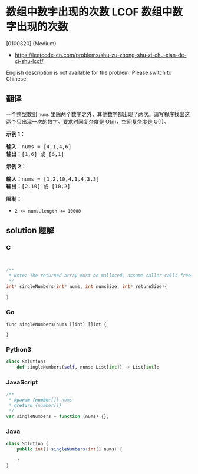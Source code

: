 # 数组中数字出现的次数 LCOF 数组中数字出现的次数

[0100320] (Medium)

- https://leetcode-cn.com/problems/shu-zu-zhong-shu-zi-chu-xian-de-ci-shu-lcof/

English description is not available for the problem. Please switch to Chinese.

## 翻译

一个整型数组 `nums` 里除两个数字之外，其他数字都出现了两次。请写程序找出这两个只出现一次的数字。要求时间复杂度是 O(n)，空间复杂度是 O(1)。

**示例 1：**

<pre><strong>输入：</strong>nums = [4,1,4,6]
<strong>输出：</strong>[1,6] 或 [6,1]
</pre>

**示例 2：**

<pre><strong>输入：</strong>nums = [1,2,10,4,1,4,3,3]
<strong>输出：</strong>[2,10] 或 [10,2]</pre>

**限制：**

- `2 <= nums.length <= 10000`

## solution 题解

### C

```c


/**
 * Note: The returned array must be malloced, assume caller calls free().
 */
int* singleNumbers(int* nums, int numsSize, int* returnSize){

}


```

### Go

```golang
func singleNumbers(nums []int) []int {

}
```

### Python3

```python
class Solution:
    def singleNumbers(self, nums: List[int]) -> List[int]:
```

### JavaScript

```javascript
/**
 * @param {number[]} nums
 * @return {number[]}
 */
var singleNumbers = function (nums) {};
```

### Java

```java
class Solution {
    public int[] singleNumbers(int[] nums) {

    }
}
```
